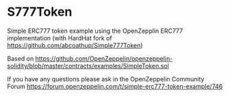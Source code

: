 # S777Token

Simple ERC777 token example using the OpenZepplin ERC777 implementation
(with HardHat fork of https://github.com/abcoathup/Simple777Token)

Based on https://github.com/OpenZeppelin/openzeppelin-solidity/blob/master/contracts/examples/SimpleToken.sol

If you have any questions please ask in the OpenZeppelin Community Forum https://forum.openzeppelin.com/t/simple-erc777-token-example/746

